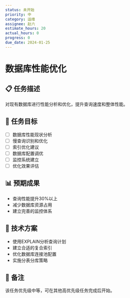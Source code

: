 ```yaml
---
status: 未开始
priority: 中
category: 运维
assignee: 赵六
estimate_hours: 20
actual_hours: 0
progress: 0
due_date: 2024-01-25
---
```


# 数据库性能优化

## 📋 任务描述
对现有数据库进行性能分析和优化，提升查询速度和整体性能。

## 🎯 任务目标
- [ ] 数据库性能现状分析
- [ ] 慢查询识别和优化
- [ ] 索引优化建议
- [ ] 数据库配置调优
- [ ] 监控系统建立
- [ ] 优化效果评估

## 📊 预期成果
- 查询性能提升30%以上
- 减少数据库资源占用
- 建立完善的监控体系

## 🔧 技术方案
- 使用EXPLAIN分析查询计划
- 建立合适的复合索引
- 优化数据库连接池配置
- 实施分表分库策略

## 📝 备注
该任务优先级中等，可在其他高优先级任务完成后开始。 